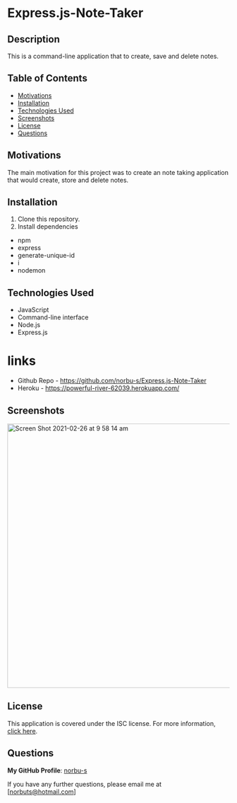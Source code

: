 # Express.js-Note-Taker

## Description
This is a command-line application that to create, save and delete notes.

## Table of Contents
- [Motivations](#Motivations)
- [Installation](#Installation)
- [Technologies Used](#Technologies-Used)
- [Screenshots](#Screenshots)
- [License](#License)
- [Questions](#Questions)

## Motivations 
The main motivation for this project was to create an note taking application that would create, store and delete notes.

## Installation
1. Clone this repository.
2. Install dependencies
- npm 
- express
- generate-unique-id
- i
- nodemon


## Technologies Used 
- JavaScript
- Command-line interface
- Node.js
- Express.js

# links
* Github Repo - https://github.com/norbu-s/Express.js-Note-Taker
* Heroku - https://powerful-river-62039.herokuapp.com/

## Screenshots
<img width="597" alt="Screen Shot 2021-02-26 at 9 58 14 am" src="https://user-images.githubusercontent.com/73917485/109231421-aa811080-781a-11eb-94a6-994019c5c08c.png">

## License
This application is covered under the ISC license.
For more information, [click here](https://opensource.org/licenses/ISC).

## Questions
**My GitHub Profile**: [norbu-s](https://https://github.com/norbu-s)

If you have any further questions, please email me at [norbuts@hotmail.com]

